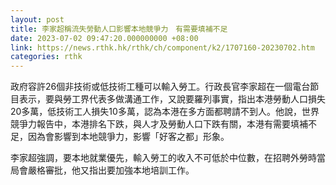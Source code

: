 ```yaml
---
layout: post
title: 李家超稱流失勞動人口影響本地競爭力　有需要填補不足
date: 2023-07-02 09:47:20.000000000 +08:00
link: https://news.rthk.hk/rthk/ch/component/k2/1707160-20230702.htm
categories: rthk
---
```


政府容許26個非技術或低技術工種可以輸入勞工。行政長官李家超在一個電台節目表示，要與勞工界代表多做溝通工作，又說要羅列事實，指出本港勞動人口損失20多萬，低技術工人損失10多萬，認為本港在多方面都聘請不到人。他說，世界競爭力報告中，本港排名下跌，與人才及勞動人口下跌有關，本港有需要填補不足，因為會影響到本地競爭力，影響「好客之都」形象。

李家超強調，要本地就業優先，輸入勞工的收入不可低於中位數，在招聘外勞時當局會嚴格審批，他又指出要加強本地培訓工作。
